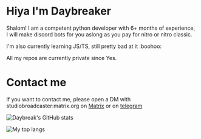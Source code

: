# Hiya I'm Daybreaker

Shalom! I am a competent python developer with 6+ months of experience, I will make discord bots for you aslong as you pay for nitro or nitro classic.

I'm also currently learning JS/TS, still pretty bad at it :boohoo:

All my repos are currently private since Yes.

# Contact me
If you want to contact me, please open a DM with studiobroadcaster:matrix.org on [Matrix](https://element.io) or on [telegram](https://t.me/Kabion)


![Daybreak's GitHub stats](https://github-readme-stats.vercel.app/api?username=Daybreak-keks&show_icons=true&theme=dracula&count_private=true&show_icons=true&include_all_commits=true)



![My top langs](https://github-readme-stats.vercel.app/api/top-langs/?username=Daybreak-keks&layout=compact&theme=dracula)
